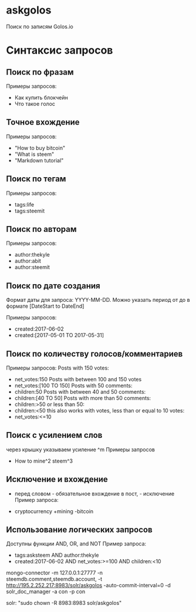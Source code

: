# askgolos
Поиск по записям Golos.io

# Синтаксис запросов
## Поиск по фразам

Примеры запросов:
* Как купить блокчейн
* Что такое голос


## Точное вхождение
Примеры запросов:
* "How to buy bitcoin"
* "What is steem"
* "Markdown tutorial"

## Поиск по тегам
Примеры запросов:
* tags:life
* tags:steemit


## Поиск по авторам
Примеры запросов:
* author:thekyle
* author:abit
* author:steemit


## Поиск по дате создания
Формат даты для запроса: YYYY-MM-DD. Можно указать период от до в формате [DateStart to DateEnd]

Примеры запросов:
* created:2017-06-02
* created:[2017-05-01 TO 2017-05-31]

## Поиск по количеству голосов/комментариев
Примеры запросов:
Posts with 150 votes:
* net_votes:150
Posts with between 100 and 150 votes
* net_votes:[100 TO 150]
Posts with 50 comments:
* children:50
Posts with between 40 and 50 comments:
* children:[40 TO 50]
Posts with more than 50 comments:
* children:>50
or less than 50:
* children:<50
this also works with votes, less than or equal to 10 votes:
* net_votes:<=10

## Поиск с усилением слов
через крышку указываем усиление ^m
Примеры запросов
* How to mine^2 steem^3

## Исключение и вхождение
+ перед словом - обязательное вхождение в пост, - исключение
Пример запроса:
* cryptocurrency +mining -bitcoin


## Использование логических запросов
Доступны функции AND, OR, and NOT
Пример запроса:
* tags:asksteem AND author:thekyle
* created:2017-06-02 AND net_votes:>=100 AND children:<10


mongo-connector -m 127.0.0.1:27777 -n steemdb.comment,steemdb.account, -t http://195.2.252.217:8983/solr/askgolos -auto-commit-interval=0 -d solr_doc_manager -a con -p con

solr: "sudo chown -R 8983:8983 solr/askgolos"
